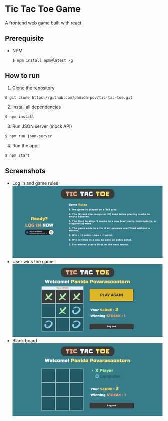# Tic Tac Toe Game

A frontend web game built with react.

## Prerequisite
* NPM
  ```
  $ npm install npm@latest -g
  ```
## How to run
1. Clone the repository
```bash
$ git clone https://github.com/panida-pov/tic-tac-toe.git
```

2. Install all dependencies
```bash
$ npm install
```

3. Run JSON server (mock API)
```bash
$ npm run json-server
```

4. Run the app
```bash
$ npm start
```

## Screenshots
* Log in and game rules
  ![Log in](https://github.com/panida-pov/tic-tac-toe/blob/main/screenshots/login_page.jpg?raw=true)
* User wins the game
  ![Win](https://github.com/panida-pov/tic-tac-toe/blob/main/screenshots/win_page.jpg?raw=true)
* Blank board
  ![Game](https://github.com/panida-pov/tic-tac-toe/blob/main/screenshots/game_page.jpg?raw=true)
